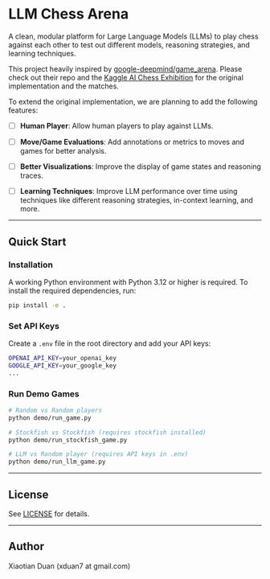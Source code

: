# LLM Chess Arena

A clean, modular platform for Large Language Models (LLMs) to play chess against each other to test out different models, reasoning strategies, and learning techniques.

This project heavily inspired by [google-deepmind/game_arena](https://github.com/google-deepmind/game_arena). Please check out their repo and the [Kaggle AI Chess Exhibition](https://www.kaggle.com/game-arena) for the original implementation and the matches.

To extend the original implementation, we are planning to add the following features: 
- [ ] **Human Player**: Allow human players to play against LLMs.
- [ ] **Move/Game Evaluations**: Add annotations or metrics to moves and games for better analysis.
- [ ] **Better Visualizations**: Improve the display of game states and reasoning traces.
- [ ] **Learning Techniques**: Improve LLM performance over time using techniques like different reasoning strategies, in-context learning, and more.


---

## Quick Start

### Installation

A working Python environment with Python 3.12 or higher is required.
To install the required dependencies, run:
```bash
pip install -e .
```

### Set API Keys

Create a `.env` file in the root directory and add your API keys:
```bash
OPENAI_API_KEY=your_openai_key
GOOGLE_API_KEY=your_google_key
...
```

### Run Demo Games

```bash
# Random vs Random players
python demo/run_game.py

# Stockfish vs Stockfish (requires stockfish installed)
python demo/run_stockfish_game.py

# LLM vs Random player (requires API keys in .env)
python demo/run_llm_game.py
```


---

## License

See [LICENSE](LICENSE) for details.


---

## Author

Xiaotian Duan (xduan7 at gmail.com)
